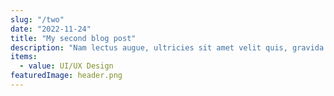 ```yaml
---
slug: "/two"
date: "2022-11-24"
title: "My second blog post"
description: "Nam lectus augue, ultricies sit amet velit quis, gravida tincidunt orci."
items:
  - value: UI/UX Design
featuredImage: header.png
---
```

